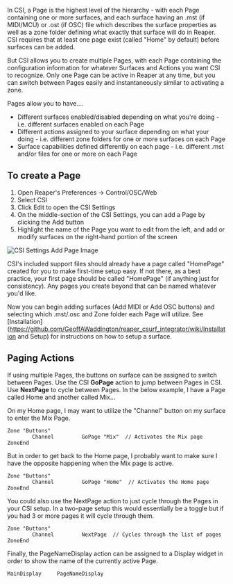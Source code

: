 In CSI, a Page is the highest level of the hierarchy - with each Page containing one or more surfaces, and each surface having an .mst (if MIDI/MCU) or .ost (if OSC) file which describes the surface properties as well as a zone folder defining what exactly that surface will do in Reaper. CSI requires that at least one page exist (called "Home" by default) before surfaces can be added. 

But CSI allows you to create multiple Pages, with each Page containing the configuration information for whatever Surfaces and Actions you want CSI to recognize. Only one Page can be active in Reaper at any time, but you can switch between Pages easily and instantaneously similar to activating a zone. 

Pages allow you to have....

* Different surfaces enabled/disabled depending on what you're doing - i.e. different surfaces enabled on each Page
* Different actions assigned to your surface depending on what your doing - i.e. different zone folders for one or more surfaces on each Page
* Surface capabilities defined differently on each page - i.e. different .mst and/or files for one or more on each Page

## **To create a Page**

1. Open Reaper's Preferences -> Control/OSC/Web
2. Select CSI
3. Click Edit to open the CSI Settings
4. On the middle-section of the CSI Settings, you can add a Page by clicking the Add button
5. Highlight the name of the Page you want to edit from the left, and add or modify surfaces on the right-hand portion of the screen

![CSI Settings Add Page Image](https://i.imgur.com/02MHtzu.png)

CSI's included support files should already have a page called "HomePage" created for you to make first-time setup easy. If not there, as a best practice, your first page should be called "HomePage" (if anything just for consistency). Any pages you create beyond that can be named whatever you'd like.

Now you can begin adding surfaces (Add MIDI or Add OSC buttons) and selecting which .mst/.osc and Zone folder each Page will utilize. See [Installation](https://github.com/GeoffAWaddington/reaper_csurf_integrator/wiki/Installation and Setup) for instructions on how to setup a surface.

## Paging Actions
If using multiple Pages, the buttons on surface can be assigned to switch between Pages. Use the CSI **GoPage** action to jump between Pages in CSI. Use **NextPage** to cycle between Pages. In the below example, I have a Page called Home and another called Mix...

On my Home page, I may want to utilize the "Channel" button on my surface to enter the Mix Page.
````
Zone "Buttons"
        Channel         GoPage "Mix"  // Activates the Mix page
ZoneEnd
````

But in order to get back to the Home page, I probably want to make sure I have the opposite happening when the Mix page is active.
````
Zone "Buttons"
        Channel         GoPage "Home"  // Activates the Home page
ZoneEnd
````

You could also use the NextPage action to just cycle through the Pages in your CSI setup. In a two-page setup this would essentially be a toggle but if you had 3 or more pages it will cycle through them.
```
Zone "Buttons"
        Channel         NextPage  // Cycles through the list of pages
ZoneEnd
```

Finally, the PageNameDisplay action can be assigned to a Display widget in order to show the name of the currently active Page.

```
MainDisplay     PageNameDisplay
```